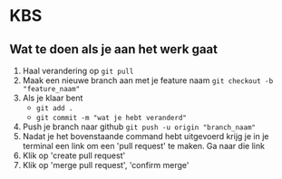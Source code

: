 # KBS

## Wat te doen als je aan het werk gaat

1. Haal verandering op `git pull`
2. Maak een nieuwe branch aan met je feature naam `git checkout -b "feature_naam"`
3. Als je klaar bent
    - `git add .`
    - `git commit -m "wat je hebt veranderd"`
4. Push je branch naar github `git push -u origin "branch_naam"`
5. Nadat je het bovenstaande command hebt uitgevoerd krijg je in je terminal een link om een 'pull request' te maken. Ga naar die link
6. Klik op 'create pull request'
7. Klik op 'merge pull request', 'confirm merge'
